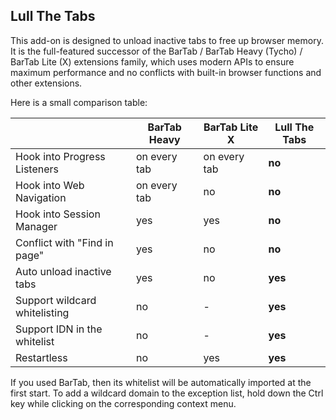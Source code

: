 ## Lull The Tabs

This add-on is designed to unload inactive tabs to free up browser memory. It is the full-featured successor of the BarTab / BarTab Heavy (Tycho) / BarTab Lite (X) extensions family, which uses modern APIs to ensure maximum performance and no conflicts with built-in browser functions and other extensions.

Here is a small comparison table:

|                                   | BarTab Heavy   | BarTab Lite X   | Lull The Tabs |
|-----------------------------------|----------------|-----------------|---------------|
| Hook into Progress Listeners      | on every tab   | on every tab    | **no**        |
| Hook into Web Navigation          | on every tab   | no              | **no**        |
| Hook into Session Manager         | yes            | yes             | **no**        |
| Conflict with "Find in page"      | yes            | no              | **no**        |
| Auto unload inactive tabs         | yes            | no              | **yes**       |
| Support wildcard whitelisting     | no             | -               | **yes**       |
| Support IDN in the whitelist      | no             | -               | **yes**       |
| Restartless                       | no             | yes             | **yes**       |

If you used BarTab, then its whitelist will be automatically imported at the first start. To add a wildcard domain to the exception list, hold down the Ctrl key while clicking on the corresponding context menu.
